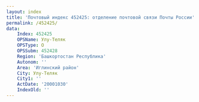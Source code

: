 ```yaml
---
layout: index
title: 'Почтовый индекс 452425: отделение почтовой связи Почты России'
permalink: /452425/
data:
    Index: 452425
    OPSName: Улу-Теляк
    OPSType: О
    OPSSubm: 452428
    Region: 'Башкортостан Республика'
    Autonom: ''
    Area: 'Иглинский район'
    City: Улу-Теляк
    City1: ''
    ActDate: '20001030'
    IndexOld: ''
---
```

